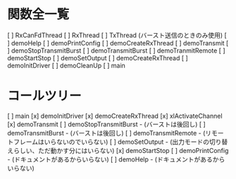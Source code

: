 # 関数全一覧
[ ] RxCanFdThread
[ ] RxThread
[ ] TxThread (バースト送信のときのみ使用)
[ ] demoHelp
[ ] demoPrintConfig
[ ] demoCreateRxThread
[ ] demoTransmit
[ ] demoStopTransmitBurst
[ ] demoTransmitBurst
[ ] demoTranmitRemote
[ ] demoStartStop
[ ] demoSetOutput
[ ] demoCreateRxThread
[ ] demoInitDriver
[ ] demoCleanUp
[ ] main

# コールツリー
[ ] main
  [x] demoInitDriver
  [x] demoCreateRxThread
  [x] xlActivateChannel
  [x] demoTransmit
  [ ] demoStopTransmitBurst - (バーストは後回し)
  [ ] demoTransmitBurst - (バーストは後回し)
  [ ] demoTransmitRemote - (リモートフレームはいらないのでいらない)
  [ ] demoSetOutput - (出力モードの切り替えらしい、ただ動かす分にはいらない)
  [x] demoStartStop
  [ ] demoPrintConfig - (ドキュメントがあるからいらない)
  [ ] demoHelp - (ドキュメントがあるからいらない)